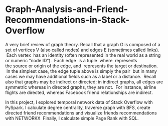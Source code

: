# Graph-Analysis-and-Friend-Recommendations-in-Stack-Overflow
A very brief review of graph theory. Recall that a graph G is composed of a set of vertices V (also called nodes) and edges E (sometimes called links).  Each vertex  has an identity (often represented in the real world as a string or numeric “node ID”).  Each edge  is a tuple  where  represents the source or origin of the edge, and  represents the target or destination.  In the simplest case, the edge tuple above is simply the pair  but in many cases we may have additional fields such as a label or a distance.  Recall also that graphs may be indirect or directed; in indirect graphs, all edges are symmetric whereas in directed graphs, they are not.  For instance, airline flights are directed, whereas Facebook friend relationships are indirect.

In this project, I explored temporal network data of Stack Overflow with PySpark. I calculate degree centrality, traverse graph with BFS, create directed friend recommendations and visualize friends recommendations with NETWORKX  Finally, I calculate simple Page Rank with SQL.

